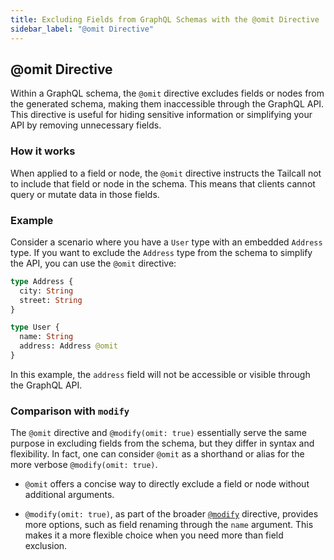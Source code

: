 ```yaml
---
title: Excluding Fields from GraphQL Schemas with the @omit Directive
sidebar_label: "@omit Directive"
---
```


## @omit Directive

Within a GraphQL schema, the `@omit` directive excludes fields or nodes from the generated schema, making them inaccessible through the GraphQL API. This directive is useful for hiding sensitive information or simplifying your API by removing unnecessary fields.

### How it works

When applied to a field or node, the `@omit` directive instructs the Tailcall not to include that field or node in the schema. This means that clients cannot query or mutate data in those fields.

### Example

Consider a scenario where you have a `User` type with an embedded `Address` type. If you want to exclude the `Address` type from the schema to simplify the API, you can use the `@omit` directive:

```graphql showLineNumbers
type Address {
  city: String
  street: String
}

type User {
  name: String
  address: Address @omit
}
```

In this example, the `address` field will not be accessible or visible through the GraphQL API.

### Comparison with `modify`

The `@omit` directive and `@modify(omit: true)` essentially serve the same purpose in excluding fields from the schema, but they differ in syntax and flexibility. In fact, one can consider `@omit` as a shorthand or alias for the more verbose `@modify(omit: true)`.

- `@omit` offers a concise way to directly exclude a field or node without additional arguments.

- `@modify(omit: true)`, as part of the broader [`@modify`](/docs/directives.md#omit-directive) directive, provides more options, such as field renaming through the `name` argument. This makes it a more flexible choice when you need more than field exclusion.
